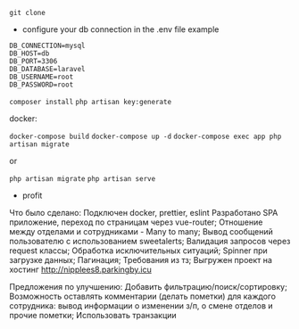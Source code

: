 
 `git clone`
- configure your db connection in the .env file
example
```
DB_CONNECTION=mysql
DB_HOST=db
DB_PORT=3306
DB_DATABASE=laravel
DB_USERNAME=root
DB_PASSWORD=root
```
 `composer install`
 `php artisan key:generate`
 
docker:

`docker-compose build`
  `docker-compose up -d`
   `docker-compose exec app php artisan migrate`
   
   
 or 
 
 `php artisan migrate`
  `php artisan serve`
  
- profit

Что было сделано:
Подключен docker, prettier, eslint
Разработано SPA приложение, переход по страницам через vue-router;
Отношение между отделами и сотрудниками - Many to many;
Вывод сообщений пользователю с использованием sweetalerts;
Валидация запросов через request классы;
Обработка исключительных ситуаций;
Spinner при загрузке данных;
Пагинация;
Требования из тз;
Выгружен проект на хостинг http://nipplees8.parkingby.icu


Предложения по улучшению:
Добавить фильтрацию/поиск/сортировку;
Возможность оставлять комментарии (делать пометки) для каждого сотрудника: вывод информации о изменении з/п, о смене отделов и прочие пометки;
Использовать транзакции

